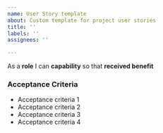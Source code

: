 ```yaml
---
name: User Story template
about: Custom template for project user stories
title: ''
labels: ''
assignees: ''

---
```


As a **role** I can **capability** so that **received benefit**


### Acceptance Criteria

- Acceptance criteria 1
- Acceptance criteria 2
- Acceptance criteria 3
- Acceptance criteria 4
